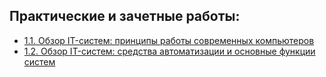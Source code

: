 ## Практические и зачетные работы:
* [1.1. Обзор IT-систем: принципы работы современных компьютеров](https://docs.google.com/document/d/1sHDNBBmXJ8xqIJLAiQgJlKRzX1CC9po8OCLM6yffpXk/edit?usp=sharing)
* [1.2. Обзор IT-систем: cредства автоматизации и основные функции систем](https://docs.google.com/document/d/1kdJxXno_un8jJVLVmRIiew9OA8PhRFRW8-UFFV2x__Y/edit?usp=sharing)
